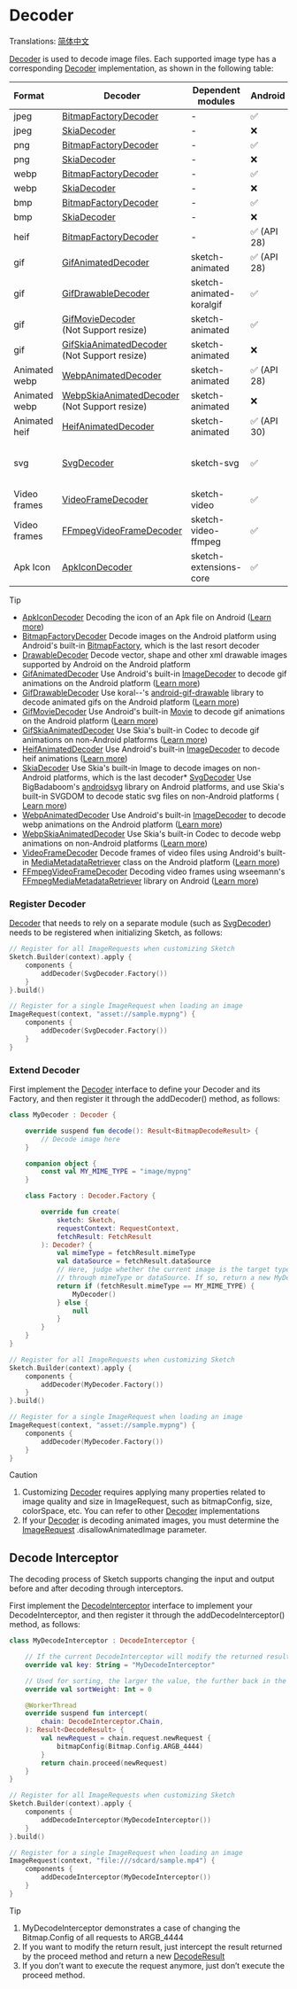 # Decoder

Translations: [简体中文](decode_zh.md)

[Decoder] is used to decode image files. Each supported image type has a corresponding [Decoder]
implementation, as shown in the following table:

| Format        | Decoder                                            | Dependent modules        | Android    | iOS                     | Desktop                 | Web                     |
|:--------------|----------------------------------------------------|--------------------------|------------|:------------------------|:------------------------|:------------------------|
| jpeg          | [BitmapFactoryDecoder]                             | -                        | ✅          | ❌                       | ❌                       | ❌                       |
| jpeg          | [SkiaDecoder]                                      | -                        | ❌          | ✅                       | ✅                       | ✅                       |
| png           | [BitmapFactoryDecoder]                             | -                        | ✅          | ❌                       | ❌                       | ❌                       |
| png           | [SkiaDecoder]                                      | -                        | ❌          | ✅                       | ✅                       | ✅                       |
| webp          | [BitmapFactoryDecoder]                             | -                        | ✅          | ❌                       | ❌                       | ❌                       |
| webp          | [SkiaDecoder]                                      | -                        | ❌          | ✅                       | ✅                       | ✅                       |
| bmp           | [BitmapFactoryDecoder]                             | -                        | ✅          | ❌                       | ❌                       | ❌                       |
| bmp           | [SkiaDecoder]                                      | -                        | ❌          | ✅                       | ✅                       | ✅                       |
| heif          | [BitmapFactoryDecoder]                             | -                        | ✅ (API 28) | ❌                       | ❌                       | ❌                       |
| gif           | [GifAnimatedDecoder]                               | sketch-animated          | ✅ (API 28) | ❌                       | ❌                       | ❌                       |
| gif           | [GifDrawableDecoder]                               | sketch-animated-koralgif | ✅          | ❌                       | ❌                       | ❌                       |
| gif           | [GifMovieDecoder]<br/>(Not Support resize)         | sketch-animated          | ✅          | ❌                       | ❌                       | ❌                       |
| gif           | [GifSkiaAnimatedDecoder]<br/>(Not Support resize)  | sketch-animated          | ❌          | ✅                       | ✅                       | ✅                       |
| Animated webp | [WebpAnimatedDecoder]                              | sketch-animated          | ✅ (API 28) | ❌                       | ❌                       | ❌                       |
| Animated webp | [WebpSkiaAnimatedDecoder]<br/>(Not Support resize) | sketch-animated          | ❌          | ✅                       | ✅                       | ✅                       |
| Animated heif | [HeifAnimatedDecoder]                              | sketch-animated          | ✅ (API 30) | ❌                       | ❌                       | ❌                       |
| svg           | [SvgDecoder]                                       | sketch-svg               | ✅          | ✅<br/>(Not Support CSS) | ✅<br/>(Not Support CSS) | ✅<br/>(Not Support CSS) |
| Video frames  | [VideoFrameDecoder]                                | sketch-video             | ✅          | ❌                       | ❌                       | ❌                       |
| Video frames  | [FFmpegVideoFrameDecoder]                          | sketch-video-ffmpeg      | ✅          | ❌                       | ❌                       | ❌                       |
| Apk Icon      | [ApkIconDecoder]                                   | sketch-extensions-core   | ✅          | ❌                       | ❌                       | ❌                       |

> [!TIP]

* [ApkIconDecoder] Decoding the icon of an Apk file on
  Android ([Learn more](apk_app_icon.md#load-apk-icon))
* [BitmapFactoryDecoder] Decode images on the Android platform using Android's
  built-in [BitmapFactory], which is the last resort decoder
* [DrawableDecoder] Decode vector, shape and other xml drawable images supported by Android on the
  Android platform
* [GifAnimatedDecoder] Use Android's built-in [ImageDecoder] to decode gif animations on the Android
  platform ([Learn more](animated_image.md))
* [GifDrawableDecoder] Use koral--'s [android-gif-drawable][android-gif-drawable] library to decode
  animated gifs on the Android platform ([Learn more](animated_image.md))
* [GifMovieDecoder] Use Android's built-in [Movie] to decode gif animations on the Android
  platform ([Learn more](animated_image.md))
* [GifSkiaAnimatedDecoder] Use Skia's built-in Codec to decode gif animations on non-Android
  platforms ([Learn more](animated_image.md))
* [HeifAnimatedDecoder] Use Android's built-in [ImageDecoder] to decode heif
  animations ([Learn more](animated_image.md))
* [SkiaDecoder] Use Skia's built-in Image to decode images on non-Android platforms, which is the
  last decoder* [SvgDecoder] Use BigBadaboom's [androidsvg] library on Android platforms, and use
  Skia's built-in SVGDOM to decode static svg files on non-Android platforms ( [Learn more](svg.md))
* [WebpAnimatedDecoder] Use Android's built-in [ImageDecoder] to decode webp animations on the
  Android platform ([Learn more](animated_image.md))
* [WebpSkiaAnimatedDecoder] Use Skia's built-in Codec to decode webp animations on non-Android
  platforms ([Learn more](animated_image.md))
* [VideoFrameDecoder] Decode frames of video files using Android's built-in [MediaMetadataRetriever]
  class on the Android platform ([Learn more](video_frame.md))
* [FFmpegVideoFrameDecoder] Decoding video frames using wseemann's [FFmpegMediaMetadataRetriever]
  library on Android ([Learn more](video_frame.md))

### Register Decoder

[Decoder] that needs to rely on a separate module (such as [SvgDecoder]) needs to be registered when
initializing Sketch, as follows:

```kotlin
// Register for all ImageRequests when customizing Sketch
Sketch.Builder(context).apply {
    components {
        addDecoder(SvgDecoder.Factory())
    }
}.build()

// Register for a single ImageRequest when loading an image
ImageRequest(context, "asset://sample.mypng") {
    components {
        addDecoder(SvgDecoder.Factory())
    }
}
```

### Extend Decoder

First implement the [Decoder] interface to define your Decoder and its Factory, and then register it
through the addDecoder() method, as follows:

```kotlin
class MyDecoder : Decoder {

    override suspend fun decode(): Result<BitmapDecodeResult> {
        // Decode image here
    }

    companion object {
        const val MY_MIME_TYPE = "image/mypng"
    }

    class Factory : Decoder.Factory {

        override fun create(
            sketch: Sketch,
            requestContext: RequestContext,
            fetchResult: FetchResult
        ): Decoder? {
            val mimeType = fetchResult.mimeType
            val dataSource = fetchResult.dataSource
            // Here, judge whether the current image is the target type of MyDecoder 
            // through mimeType or dataSource. If so, return a new MyDecoder.
            return if (fetchResult.mimeType == MY_MIME_TYPE) {
                MyDecoder()
            } else {
                null
            }
        }
    }
}

// Register for all ImageRequests when customizing Sketch
Sketch.Builder(context).apply {
    components {
        addDecoder(MyDecoder.Factory())
    }
}.build()

// Register for a single ImageRequest when loading an image
ImageRequest(context, "asset://sample.mypng") {
    components {
        addDecoder(MyDecoder.Factory())
    }
}
```

> [!CAUTION]
> 1. Customizing [Decoder] requires applying many properties related to image quality and size in
     ImageRequest, such as bitmapConfig, size, colorSpace, etc. You can refer to other [Decoder]
     implementations
> 2. If your [Decoder] is decoding animated images, you must determine the [ImageRequest]
     .disallowAnimatedImage parameter.

## Decode Interceptor

The decoding process of Sketch supports changing the input and output before and after decoding
through interceptors.

First implement the [DecodeInterceptor] interface to implement your DecodeInterceptor, and then
register it through the addDecodeInterceptor() method, as follows:

```kotlin
class MyDecodeInterceptor : DecodeInterceptor {

    // If the current DecodeInterceptor will modify the returned results and is only used for some requests, then please give a unique key to build the cache key, otherwise give null
    override val key: String = "MyDecodeInterceptor"

    // Used for sorting, the larger the value, the further back in the list. The value range is 0 ~ 100. Usually zero. Only EngineDecodeInterceptor can be 100
    override val sortWeight: Int = 0

    @WorkerThread
    override suspend fun intercept(
        chain: DecodeInterceptor.Chain,
    ): Result<DecodeResult> {
        val newRequest = chain.request.newRequest {
            bitmapConfig(Bitmap.Config.ARGB_4444)
        }
        return chain.proceed(newRequest)
    }
}

// Register for all ImageRequests when customizing Sketch
Sketch.Builder(context).apply {
    components {
        addDecodeInterceptor(MyDecodeInterceptor())
    }
}.build()

// Register for a single ImageRequest when loading an image
ImageRequest(context, "file:///sdcard/sample.mp4") {
    components {
        addDecodeInterceptor(MyDecodeInterceptor())
    }
}
```

> [!TIP]
> 1. MyDecodeInterceptor demonstrates a case of changing the Bitmap.Config of all requests to
     ARGB_4444
> 2. If you want to modify the return result, just intercept the result returned by the proceed
     method and return a new [DecodeResult]
> 3. If you don’t want to execute the request anymore, just don’t execute the proceed method.


[comment]: <> (classs)

[Decoder]: ../../sketch-core/src/commonMain/kotlin/com/github/panpf/sketch/decode/Decoder.kt

[Image]: ../../sketch-core/src/commonMain/kotlin/com/github/panpf/sketch/Image.kt

[FetchResult]: ../../sketch-core/src/commonMain/kotlin/com/github/panpf/sketch/fetch/FetchResult.kt

[BitmapFactoryDecoder]: ../../sketch-core/src/androidMain/kotlin/com/github/panpf/sketch/decode/internal/BitmapFactoryDecoder.kt

[FFmpegVideoFrameDecoder]: ../../sketch-video-ffmpeg/src/main/kotlin/com/github/panpf/sketch/decode/FFmpegVideoFrameDecoder.kt

[ApkIconDecoder]: ../../sketch-extensions-core/src/androidMain/kotlin/com/github/panpf/sketch/decode/ApkIconDecoder.kt

[VideoFrameDecoder]: ../../sketch-video/src/main/kotlin/com/github/panpf/sketch/decode/VideoFrameDecoder.kt

[SvgDecoder]: ../../sketch-svg/src/commonMain/kotlin/com/github/panpf/sketch/decode/SvgDecoder.kt

[DrawableDecoder]: ../../sketch-core/src/androidMain/kotlin/com/github/panpf/sketch/decode/internal/DrawableDecoder.kt

[GifAnimatedDecoder]: ../../sketch-animated/src/androidMain/kotlin/com/github/panpf/sketch/decode/GifAnimatedDecoder.kt

[HeifAnimatedDecoder]: ../../sketch-animated/src/androidMain/kotlin/com/github/panpf/sketch/decode/HeifAnimatedDecoder.kt

[WebpAnimatedDecoder]: ../../sketch-animated/src/androidMain/kotlin/com/github/panpf/sketch/decode/WebpAnimatedDecoder.kt

[GifDrawableDecoder]: ../../sketch-animated-koralgif/src/main/kotlin/com/github/panpf/sketch/decode/GifDrawableDecoder.kt

[GifMovieDecoder]: ../../sketch-animated/src/androidMain/kotlin/com/github/panpf/sketch/decode/GifMovieDecoder.kt

[ImageRequest]: ../../sketch-core/src/commonMain/kotlin/com/github/panpf/sketch/request/ImageRequest.common.kt

[FFmpegMediaMetadataRetriever]: https://github.com/wseemann/FFmpegMediaMetadataRetriever

[androidsvg]: https://github.com/BigBadaboom/androidsvg

[android-gif-drawable]: https://github.com/koral--/android-gif-drawable

[Movie]: https://cs.android.com/android/platform/superproject/+/master:frameworks/base/graphics/kotlin/android/graphics/Movie.java

[ImageDecoder]: https://cs.android.com/android/platform/superproject/+/master:frameworks/base/graphics/kotlin/android/graphics/ImageDecoder.java

[BitmapFactory]: https://cs.android.com/android/platform/superproject/+/master:frameworks/base/graphics/kotlin/android/graphics/BitmapFactory.java

[MediaMetadataRetriever]: https://cs.android.com/android/platform/superproject/+/master:frameworks/base/media/kotlin/android/media/MediaMetadataRetriever.java

[DecodeInterceptor]: ../../sketch-core/src/commonMain/kotlin/com/github/panpf/sketch/decode/DecodeInterceptor.kt

[DecodeResult]: ../../sketch-core/src/commonMain/kotlin/com/github/panpf/sketch/decode/DecodeResult.kt

[ImageRequest]: ../../sketch-core/src/commonMain/kotlin/com/github/panpf/sketch/request/ImageRequest.common.kt

[SkiaDecoder]: ../../sketch-core/src/nonAndroidMain/kotlin/com/github/panpf/sketch/decode/SkiaDecoder.kt

[GifSkiaAnimatedDecoder]: ../../sketch-animated/src/nonAndroidMain/kotlin/com/github/panpf/sketch/decode/GifSkiaAnimatedDecoder.kt

[WebpSkiaAnimatedDecoder]: ../../sketch-animated/src/nonAndroidMain/kotlin/com/github/panpf/sketch/decode/WebpSkiaAnimatedDecoder.kt
